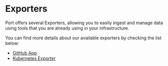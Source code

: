 # Exporters

Port offers several Exporters, allowing you to easily ingest and manage data using tools that you are already using in your infrastructure.

You can find more details about our available exporters by checking the list below:

- [GitHub App](./github-app/github-app.md)
- [Kubernetes Exporter](./k8s-exporter/introduction.md)
